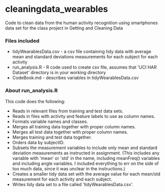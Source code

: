 cleaningdata_wearables
======================

Code to clean data from the human activity recognition using smartphones data set for the class project in Getting and Cleaning Data  

### Files included
* tidyWearablesData.csv - a csv file containing tidy data with average mean and standard deviations measurements for each subject for each activity
* run_analysis.R - R code used to create csv file, assumes that 'UCI HAR Dataset' directory is in your working directory 
* CodeBook.md - describes variables in tidyWearablesData.csv

### About run_analysis.R
This code does the following:
* Reads in relevant files from training and test data sets.
* Reads in files with activity and feature labels to use as column names.
* Formats variable names and classes.
* Merges all training data together with proper column names.
* Merges all test data together with proper column names.
* Merges training and test data together.
* Orders data by subjectID.
* Subsets the measurement variables to include only mean and standard deviation measurements as instructed in assignment. (This includes any variable with 'mean' or 'std' in the name, including meanFreq() variables and including angle variables.  I included everything to err on the side of too much data, since it was unclear in the instructions.)
* Creates a smaller tidy data set with the average value for each mean/std measurement for each activity and each subject.
* Writes tidy data set to a file called 'tidyWearablesData.csv'.

